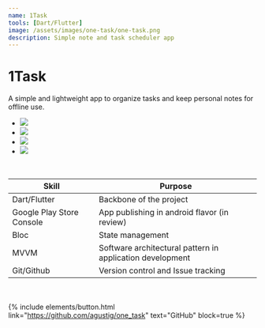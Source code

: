 ```yaml
---
name: 1Task
tools: [Dart/Flutter]
image: /assets/images/one-task/one-task.png
description: Simple note and task scheduler app
---
```


# 1Task

A simple and lightweight app
to organize tasks and keep personal notes for offline use.
<br>

<ul class="images">
  <li><img src="/assets/images/one-task/one-task1.png" /></li>
  <li><img src="/assets/images/one-task/one-task2.png"  /></li>
  <li><img src="/assets/images/one-task/one-task3.png" /></li>
  <li><img src="/assets/images/one-task/one-task4.png" /></li>
</ul>
<br>

| **Skill**                 | **Purpose**                                               |
| ------------------------- | --------------------------------------------------------- |
| Dart/Flutter              | Backbone of the project                                   |
| Google Play Store Console | App publishing in android flavor (in review)              |
| Bloc                      | State management                                          |
| MVVM                      | Software architectural pattern in application development |
| Git/Github                | Version control and Issue tracking                        |

<br><br>
{% include elements/button.html link="https://github.com/agustig/one_task" text="GitHub" block=true %}
